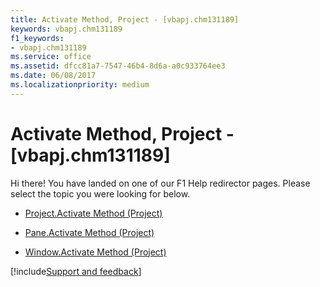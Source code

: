 ```yaml
---
title: Activate Method, Project - [vbapj.chm131189]
keywords: vbapj.chm131189
f1_keywords:
- vbapj.chm131189
ms.service: office
ms.assetid: dfcc81a7-7547-46b4-8d6a-a0c933764ee3
ms.date: 06/08/2017
ms.localizationpriority: medium
---
```



# Activate Method, Project - [vbapj.chm131189]

Hi there! You have landed on one of our F1 Help redirector pages. Please select the topic you were looking for below.

- [Project.Activate Method (Project)](https://msdn.microsoft.com/library/965ad204-9f56-591f-91a1-7c42ded480cf%28Office.15%29.aspx)

- [Pane.Activate Method (Project)](https://msdn.microsoft.com/library/d88f8d6e-8b65-d0ca-b6c6-0144263fdbf0%28Office.15%29.aspx)

- [Window.Activate Method (Project)](https://msdn.microsoft.com/library/95b97794-89d4-2e0f-b9b1-12cddb38ffbb%28Office.15%29.aspx)

[!include[Support and feedback](~/includes/feedback-boilerplate.md)]